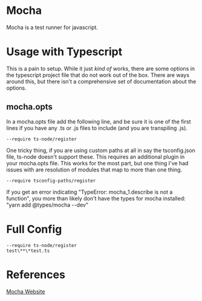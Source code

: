 # Mocha

Mocha is a test runner for javascript.

# Usage with Typescript

This is a pain to setup.  While it just _kind of_ works, there are some options in the typescript project file that do not work out of the box.  There are ways around this, but there isn't a comprehensive set of documentation about the options.

## mocha.opts

In a mocha.opts file add the following line, and be sure it is one of the first lines if you have any .ts or .js files to include (and you are transpiling .js).

```
--require ts-node/register
```

One tricky thing, if you are using custom paths at all in say the tsconfig.json file, ts-node doesn't support these.  This requires an additional plugin in your mocha.opts file.  This works for the most part, but one thing I've had issues with are resolution of modules that map to more than one thing.

```
--require tsconfig-paths/register
```

If you get an error indicating "TypeError: mocha_1.describe is not a function", you more than likely don't have the types for mocha installed: "yarn add @types/mocha --dev" 

# Full Config
```
--require ts-node/register
test\**\*test.ts
```

# References

 [Mocha Website](https://mochajs.org/)
